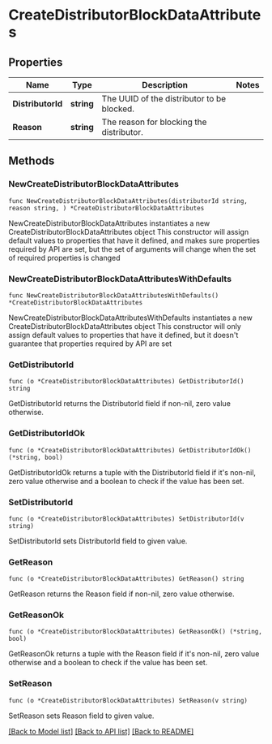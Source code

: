 # CreateDistributorBlockDataAttributes

## Properties

Name | Type | Description | Notes
------------ | ------------- | ------------- | -------------
**DistributorId** | **string** | The UUID of the distributor to be blocked. | 
**Reason** | **string** | The reason for blocking the distributor. | 

## Methods

### NewCreateDistributorBlockDataAttributes

`func NewCreateDistributorBlockDataAttributes(distributorId string, reason string, ) *CreateDistributorBlockDataAttributes`

NewCreateDistributorBlockDataAttributes instantiates a new CreateDistributorBlockDataAttributes object
This constructor will assign default values to properties that have it defined,
and makes sure properties required by API are set, but the set of arguments
will change when the set of required properties is changed

### NewCreateDistributorBlockDataAttributesWithDefaults

`func NewCreateDistributorBlockDataAttributesWithDefaults() *CreateDistributorBlockDataAttributes`

NewCreateDistributorBlockDataAttributesWithDefaults instantiates a new CreateDistributorBlockDataAttributes object
This constructor will only assign default values to properties that have it defined,
but it doesn't guarantee that properties required by API are set

### GetDistributorId

`func (o *CreateDistributorBlockDataAttributes) GetDistributorId() string`

GetDistributorId returns the DistributorId field if non-nil, zero value otherwise.

### GetDistributorIdOk

`func (o *CreateDistributorBlockDataAttributes) GetDistributorIdOk() (*string, bool)`

GetDistributorIdOk returns a tuple with the DistributorId field if it's non-nil, zero value otherwise
and a boolean to check if the value has been set.

### SetDistributorId

`func (o *CreateDistributorBlockDataAttributes) SetDistributorId(v string)`

SetDistributorId sets DistributorId field to given value.


### GetReason

`func (o *CreateDistributorBlockDataAttributes) GetReason() string`

GetReason returns the Reason field if non-nil, zero value otherwise.

### GetReasonOk

`func (o *CreateDistributorBlockDataAttributes) GetReasonOk() (*string, bool)`

GetReasonOk returns a tuple with the Reason field if it's non-nil, zero value otherwise
and a boolean to check if the value has been set.

### SetReason

`func (o *CreateDistributorBlockDataAttributes) SetReason(v string)`

SetReason sets Reason field to given value.



[[Back to Model list]](../README.md#documentation-for-models) [[Back to API list]](../README.md#documentation-for-api-endpoints) [[Back to README]](../README.md)


